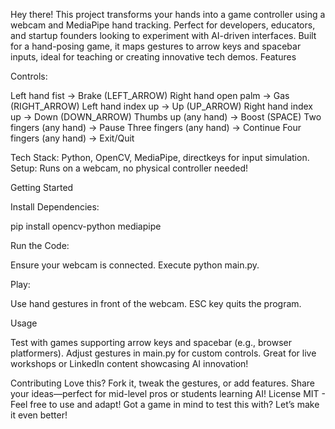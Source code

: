 Hey there! This project transforms your hands into a game controller using a webcam and MediaPipe hand tracking. Perfect for developers, educators, and startup founders looking to experiment with AI-driven interfaces. Built for a hand-posing game, it maps gestures to arrow keys and spacebar inputs, ideal for teaching or creating innovative tech demos.
Features

Controls:

Left hand fist → Brake (LEFT_ARROW)
Right hand open palm → Gas (RIGHT_ARROW)
Left hand index up → Up (UP_ARROW)
Right hand index up → Down (DOWN_ARROW)
Thumbs up (any hand) → Boost (SPACE)
Two fingers (any hand) → Pause
Three fingers (any hand) → Continue
Four fingers (any hand) → Exit/Quit


Tech Stack: Python, OpenCV, MediaPipe, directkeys for input simulation.
Setup: Runs on a webcam, no physical controller needed!

Getting Started

Install Dependencies:

pip install opencv-python mediapipe


Run the Code:

Ensure your webcam is connected.
Execute python main.py.


Play:

Use hand gestures in front of the webcam.
ESC key quits the program.



Usage

Test with games supporting arrow keys and spacebar (e.g., browser platformers).
Adjust gestures in main.py for custom controls.
Great for live workshops or LinkedIn content showcasing AI innovation!

Contributing
Love this? Fork it, tweak the gestures, or add features. Share your ideas—perfect for mid-level pros or students learning AI!
License
MIT - Feel free to use and adapt!
Got a game in mind to test this with? Let’s make it even better!